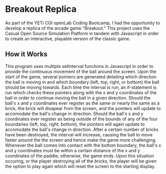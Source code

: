 # Breakout Replica
As part of the YETi CGI openLab Coding Bootcamp, I had the opportunity to develop a replica of the arcade game "Breakout." This project uses the Casual Open Source Simulation Platform in tandem with Javascript in order to create an interactive, playable version of the classic game. 

## How it Works 
This program uses multiple setInterval functions in Javascript in order to provide the continuous movement of the ball around the screen. Upon the start of the game, several pointers are generated detailing which direction the ball is moving in and which boundary (left, top, right, or bottom) the ball should be moving towards. Each time the interval is run, an if-statement is run which checks these pointers along with the x and y coordinates of the ball in order to continue moving the ball in a given direction. Should the ball's x and y coordinates ever register as the same or nearly the same as a brick, the brick will disapear from the screen, and the pointers will update to accomodate the ball's change in direction. Should the ball's x and y coordinates ever register as being outside of the bounds of any of the four boundaries (left, top, right, bottom), the pointers will again update to accomodate the ball's change in direction. After a certain number of bricks have been destroyed, the interval will increase, causing the ball to move faster around the the screen and hence make the game more challenging. Whenever the ball comes into contact with the bottom boundary, the ball's x and y coordinates must be within a certain distance of the x and y coordinates of the paddle; otherwise, the game ends. Upon this situation occuring, or the player destroying all of the bricks, the player will be given the option to play again which will reset the screen to the starting display.
